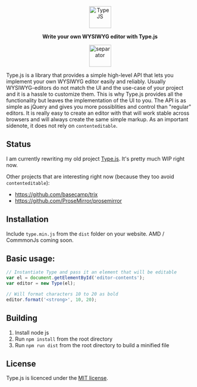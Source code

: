 <p align="center">
  &nbsp; <!-- booo hack, remove me -->
</p>
<p align="center">
  <img alt="Type JS" src="https://raw.githubusercontent.com/LukasBombach/new-type-js/master/demo/images/logo@2x.png" height="59">
</p>
<p align="center">
  <strong>Write your own WYSIWYG editor with Type.js</strong><br>
</p>
<p align="center">
  <img alt="separator" src="https://raw.githubusercontent.com/LukasBombach/new-type-js/master/demo/images/separator.png" height="59">
</p>

Type.js is a library that provides a simple high-level API that lets you implement your own WYSIWYG editor easily and reliably. Usually WYSIWYG-editors do not match the UI and the use-case of your project and it is a hassle to customize them. This is why Type.js provides all the functionality but leaves the implementation of the UI to you. The API is as simple as jQuery and gives you more possiblities and control than "regular" editors. It is really easy to create an editor with that will work stable across browsers and will always create the same simple markup. As an important sidenote, it does not rely on `contenteditable`.

## Status

I am currently rewriting my old project [Type.js](https://github.com/LukasBombach/old-type-js). 
It's pretty much WIP right now.

Other projects that are interesting right now (because they too avoid `contenteditable`):

* https://github.com/basecamp/trix
* https://github.com/ProseMirror/prosemirror

## Installation

Include `type.min.js` from the `dist` folder on your website. AMD / CommmonJs coming soon.

## Basic usage:

```javascript
// Instantiate Type and pass it an element that will be editable
var el = document.getElementById('editor-contents');
var editor = new Type(el);

// Will format characters 10 to 20 as bold
editor.format('<strong>', 10, 20);
```

## Building

1. Install node js
2. Run `npm install` from the root directory
3. Run `npm run dist` from the root directory to build a minified file

## License

Type.js is licenced under the [MIT license](https://github.com/LukasBombach/Type.js/blob/master/LICENSE).
